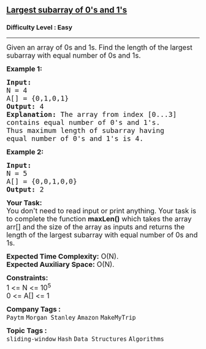 <h2><a href="https://practice.geeksforgeeks.org/problems/largest-subarray-of-0s-and-1s/1?page=1&difficulty[]=0&category[]=Hash&sortBy=submissions">Largest subarray of 0's and 1's</a></h2><h3>Difficulty Level : Easy</h3><hr><div class="problems_problem_content__Xm_eO"><p><span style="font-size:18px">Given an array of 0s and 1s. Find the length of the largest subarray with equal number of 0s and 1s.</span></p>

<p><span style="font-size:18px"><strong>Example 1:</strong></span></p>

<pre><span style="font-size:18px"><strong>Input:
</strong>N = 4
A[] = {0,1,0,1}
<strong>Output: </strong>4<strong>
Explanation: </strong>The array from index [0...3]
contains equal number of 0's and 1's.
Thus maximum length of subarray having
equal number of 0's and 1's is 4.</span>
</pre>

<p><span style="font-size:18px"><strong>Example 2:</strong></span></p>

<pre><span style="font-size:18px"><strong>Input:
</strong>N = 5
A[] = {0,0,1,0,0}
<strong>Output: </strong>2</span></pre>

<p><span style="font-size:18px"><strong>Your Task:</strong><br>
You don't need to read input or print anything. Your task is to complete the function&nbsp;<strong>maxLen()</strong>&nbsp;which takes the array arr[] and the size of the array as inputs and returns the length of the largest subarray with equal number of 0s and 1s.</span></p>

<p><span style="font-size:18px"><strong>Expected Time Complexity:</strong>&nbsp;O(N).<br>
<strong>Expected Auxiliary Space:</strong>&nbsp;O(N).</span></p>

<p><span style="font-size:18px"><strong>Constraints:</strong><br>
1 &lt;= N &lt;= 10<sup>5</sup><br>
0 &lt;= A[] &lt;= 1</span></p>
</div><p><span style=font-size:18px><strong>Company Tags : </strong><br><code>Paytm</code>&nbsp;<code>Morgan Stanley</code>&nbsp;<code>Amazon</code>&nbsp;<code>MakeMyTrip</code>&nbsp;<br><p><span style=font-size:18px><strong>Topic Tags : </strong><br><code>sliding-window</code>&nbsp;<code>Hash</code>&nbsp;<code>Data Structures</code>&nbsp;<code>Algorithms</code>&nbsp;